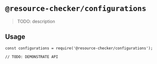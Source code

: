 # `@resource-checker/configurations`

> TODO: description

## Usage

```
const configurations = require('@resource-checker/configurations');

// TODO: DEMONSTRATE API
```
